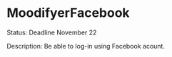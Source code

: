 MoodifyerFacebook
=================
Status:
Deadline November 22

Description:
Be able to log-in using Facebook acount.
